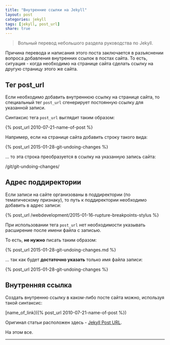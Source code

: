 ```yaml
---
title: "Внутренние ссылки на Jekyll"
layout: post
categories: jekyll
tags: [jekyll, post_url]
share: true
---
```


> Вольный перевод небольшого раздела руководства по Jekyll.

Причина перевода и написания этого поста заключается в разъяснении вопроса добавления внутренних ссылок в постах сайта. То есть, ситуация - когда необходимо на странице сайта сделать ссылку на другую страницу этого же сайта.

## Тег post_url

Если необходимо добавить внутреннюю ссылку на странице сайта, то специальный тег `post_url` сгенерирует постоянную ссылку для указанной записи.

Синтаксис тега `post_url` выглядит таким образом:

  {% post_url 2010-07-21-name-of-post %}

Например, если на странице сайта добавить строку такого вида:

  {% post_url 2015-01-28-git-undoing-changes %}

... то эта строка преобразуется в ссылку на указанную запись сайта:

  /git/git-undoing-changes/

## Адрес поддиректории

Если записи на сайте организованы в поддиректории (по тематическому признаку), то путь к поддиректории необходимо добавить в адрес записи:

  {% post_url /webdevelopment/2015-01-16-rupture-breakpoints-stylus %}

При использовании тега `post_url` нет необходимости указывать расширение после имени файла с записью.

То есть, **не нужно** писать таким образом:

  {% post_url 2015-01-28-git-undoing-changes.md %}

... так как будет **достаточно указать** только имя файла записи:

  {% post_url 2015-01-28-git-undoing-changes %}

## Внутренняя ссылка

Создать внутренню ссылку в каком-либо посте сайта можно, используя такой синтаксис:

  [name_of_link]({% post_url 2010-07-21-name-of-post %}) 

Оригинал статьи расположен здесь - [Jekyll Post URL][1].

На этом все.

---

[1]: http://jekyllrb.com/docs/templates/#post-url "Post URL"
